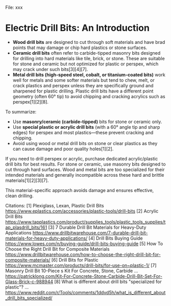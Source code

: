 File: xxx

# Electric Drill Bits: An Introduction #

- **Wood drill bits** are designed to cut through soft materials and have brad points that may damage or chip hard plastics or stone surfaces.
- **Ceramic drill bits** often refer to carbide-tipped masonry bits designed for drilling into hard materials like tile, brick, or stone. These are suitable for stone and ceramic but not optimized for plastic or perspex, which may crack under such bits[3][4][7].
- **Metal drill bits (high-speed steel, cobalt, or titanium-coated bits)** work well for metals and some softer materials but tend to chew, melt, or crack plastics and perspex unless they are specifically ground and sharpened for plastic drilling. Plastic drill bits have a different point geometry (often 60° tip) to avoid chipping and cracking acrylics such as perspex[1][2][8].

To summarize:
- Use **masonry/ceramic (carbide-tipped)** bits for stone or ceramic only.
- Use **special plastic or acrylic drill bits** (with a 60° angle tip and sharp edges) for perspex and most plastics—these prevent cracking and chipping.
- Avoid using wood or metal drill bits on stone or clear plastics as they can cause damage and poor quality holes[1][2].

If you need to drill perspex or acrylic, purchase dedicated acrylic/plastic drill bits for best results. For stone or ceramic, use masonry bits designed to cut through hard surfaces. Wood and metal bits are too specialized for their intended materials and generally incompatible across these hard and brittle materials[1][2][3][7].

This material-specific approach avoids damage and ensures effective, clean drilling.

Citations:
[1] Plexiglass, Lexan, Plastic Drill Bits https://www.eplastics.com/accessories/plastic-tools/drill-bits
[2] Acrylic Drill Bits https://www.tapplastics.com/product/supplies_tools/plastic_tools_supplies/tap_plasdrill_bits/161
[3] 7 Durable Drill Bit Materials for Heavy-Duty Applications https://www.drillbitwarehouse.com/7-durable-drill-bit-materials-for-heavy-duty-applications/
[4] Drill Bits Buying Guide https://www.lowes.com/n/buying-guide/drill-bits-buying-guide
[5] How To Choose the Right Drill Bit for Composite Materials https://www.drillbitwarehouse.com/how-to-choose-the-right-drill-bit-for-composite-materials/
[6] Drill Bits for Plastic https://www.mcmaster.com/products/drill-bits/for-use-on~plastic-1/
[7] Masonry Drill Bit 10-Piece s Kit For Concrete, Stone, Carbide ... https://patricklong.com/Kit-For-Concrete-Stone-Carbide-Drill-Bit-Set-For-Glass-Brick-c-988944
[8] What is different about drill bits "specialized for plastic"? ... https://www.reddit.com/r/Tools/comments/1ddvd5h/what_is_different_about_drill_bits_specialized/
